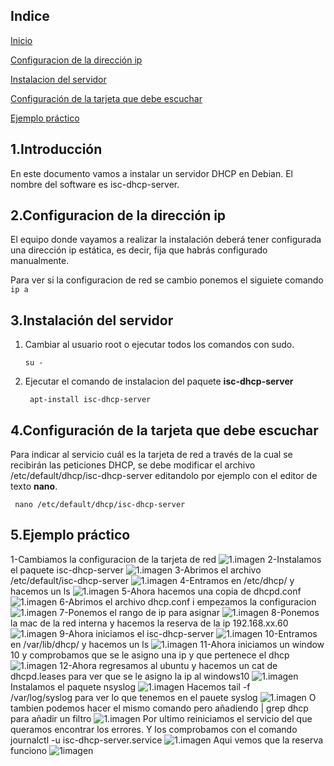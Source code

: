 ## Indice
[Inicio](#1introducción)

[Configuracion de la dirección ip](#2configuracion-de-la-dirección-ip)

[Instalacion del servidor](#3instalación-del-servidor)
 
[Configuración de la tarjeta que debe escuchar](#4configuración-de-la-tarjeta-que-debe-escuchar)

[Ejemplo práctico](#5ejemplo-práctico)
## 1.Introducción
En este documento vamos a instalar un servidor DHCP en Debian. El nombre del software es isc-dhcp-server.
## 2.Configuracion de la dirección ip
El equipo donde vayamos a realizar la instalación deberá tener configurada una dirección ip estática, es decir, fija que habrás configurado manualmente.

Para ver si la configuracion de red se cambio ponemos el siguiete comando
`` ip a``
## 3.Instalación del servidor
1. Cambiar al usuario root o ejecutar todos los comandos con sudo.

    ``` su - ```

2. Ejecutar el comando de instalacion del paquete **isc-dhcp-server**

    ``` apt-install isc-dhcp-server```

## 4.Configuración de la tarjeta que debe escuchar
Para indicar al servicio cuál es la tarjeta de red a través de la cual se recibirán las peticiones DHCP, se debe modificar el archivo /etc/default/dhcp/isc-dhcp-server
editandolo por ejemplo con el editor de texto **nano**.

``` nano /etc/default/dhcp/isc-dhcp-server```
## 5.Ejemplo práctico 
1-Cambiamos la configuracion de la tarjeta de red
![1.imagen](img/1.PNG)
2-Instalamos el paquete isc-dhcp-server
![1.imagen](img/2.PNG)
3-Abrimos el archivo /etc/default/isc-dhcp-server
![1.imagen](img/3.PNG)
4-Entramos en /etc/dhcp/ y hacemos un ls
![1.imagen](img/4.PNG)
5-Ahora hacemos una copia de dhcpd.conf
![1.imagen](img/5.PNG)
6-Abrimos el archivo dhcp.conf i empezamos la configuracion
![1.imagen](img/6.PNG)
7-Ponemos el rango de ip para asignar
![1.imagen](img/7.PNG)
8-Ponemos la mac de la red interna y hacemos la reserva de la ip 192.168.xx.60
![1.imagen](img/Captura2.PNG)
9-Ahora iniciamos el isc-dhcp-server
![1.imagen](img/9.PNG)
10-Entramos en /var/lib/dhcp/ y hacemos un ls
![1.imagen](img/10.PNG)
11-Ahora iniciamos un window 10 y comprobamos que se le asigno una ip y que pertenece el dhcp
![1.imagen](img/11.PNG)
12-Ahora regresamos al ubuntu y hacemos un cat de dhcpd.leases para ver que se le asigno la ip al windows10
![1.imagen](img/12.PNG)
Instalamos el paquete nsyslog
![1.imagen](img/Captura.PNG)
Hacemos tail -f /var/log/syslog para ver lo que tenemos en el pauete syslog
![1.imagen](img/Captura1.PNG)
O tambien podemos hacer el mismo comando pero añadiendo | grep dhcp para añadir un filtro
![1.imagen](img/perro.PNG)
Por ultimo reiniciamos el servicio del que queramos encontrar los errores. Y los comprobamos con el comando journalctl -u isc-dhcp-server.service 
![1.imagen](img/hugo.PNG)
Aqui vemos que la reserva funciono
![1imagen](img/2captura.PNG)